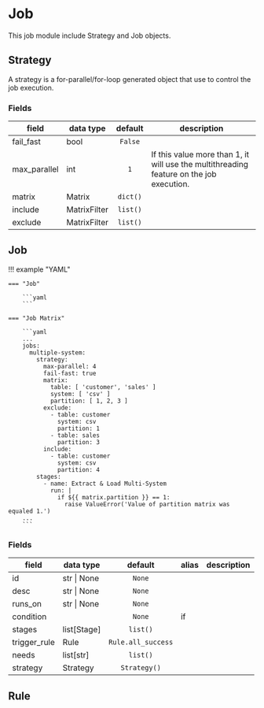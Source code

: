 # Job

This job module include Strategy and Job objects.

## Strategy

A strategy is a for-parallel/for-loop generated object that use to control the
job execution.

### Fields

| field        | data type      | default  | description                                                                             |
|--------------|----------------|:--------:|-----------------------------------------------------------------------------------------|
| fail_fast    | bool           | `False`  |                                                                                         |
| max_parallel | int            |   `1`    | If this value more than 1, it will use the multithreading feature on the job execution. |
| matrix       | Matrix         | `dict()` |                                                                                         |
| include      | MatrixFilter   | `list()` |                                                                                         |
| exclude      | MatrixFilter   | `list()` |                                                                                         |

## Job

!!! example "YAML"

    === "Job"

        ```yaml
        ```

    === "Job Matrix"

        ```yaml
        ...
        jobs:
          multiple-system:
            strategy:
              max-parallel: 4
              fail-fast: true
              matrix:
                table: [ 'customer', 'sales' ]
                system: [ 'csv' ]
                partition: [ 1, 2, 3 ]
              exclude:
                - table: customer
                  system: csv
                  partition: 1
                - table: sales
                  partition: 3
              include:
                - table: customer
                  system: csv
                  partition: 4
            stages:
              - name: Extract & Load Multi-System
                run: |
                  if ${{ matrix.partition }} == 1:
                    raise ValueError('Value of partition matrix was equaled 1.')
        ...
        ```

### Fields

| field        | data type   |       default       | alias | description |
|--------------|-------------|:-------------------:|-------|-------------|
| id           | str \| None |       `None`        |       |             |
| desc         | str \| None |       `None`        |       |             |
| runs_on      | str \| None |       `None`        |       |             |
| condition    |             |       `None`        | if    |             |
| stages       | list[Stage] |      `list()`       |       |             |
| trigger_rule | Rule        | `Rule.all_success`  |       |             |
| needs        | list[str]   |      `list()`       |       |             |
| strategy     | Strategy    |    `Strategy()`     |       |             |


## Rule
